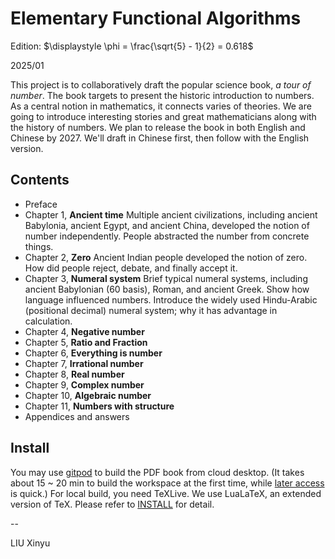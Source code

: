 Elementary Functional Algorithms
====

Edition: $\displaystyle \phi = \frac{\sqrt{5} - 1}{2} = 0.618$

2025/01

This project is to collaboratively draft the popular science book, _a tour of number_. The book targets to present the historic introduction to numbers. As a central notion in mathematics, it connects varies of theories. We are going to introduce interesting stories and great mathematicians along with the history of numbers. We plan to release the book in both English and Chinese by 2027. We'll draft in Chinese first, then follow with the English version.

Contents
--------

- Preface
- Chapter 1, **Ancient time** Multiple ancient civilizations, including ancient Babylonia, ancient Egypt, and ancient China, developed the notion of number independently. People abstracted the number from concrete things.
- Chapter 2, **Zero** Ancient Indian people developed the notion of zero. How did people reject, debate, and finally accept it.
- Chapter 3, **Numeral system** Brief typical numeral systems, including ancient Babylonian (60 basis), Roman, and ancient Greek. Show how language influenced numbers. Introduce the widely used Hindu-Arabic (positional decimal) numeral system; why it has advantage in calculation.
- Chapter 4, **Negative number**
- Chapter 5, **Ratio and Fraction**
- Chapter 6, **Everything is number**
- Chapter 7, **Irrational number**
- Chapter 8, **Real number**
- Chapter 9, **Complex number**
- Chapter 10, **Algebraic number**
- Chapter 11, **Numbers with structure**
- Appendices and answers

Install
--------

You may use [gitpod](https://gitpod.io/#https://github.com/liuxinyu95/algoxy) to build the PDF book from cloud desktop. (It takes about 15 ~ 20 min to build the workspace at the first time, while [later access](https://gitpod.io/workspaces) is quick.) For local build, you need TeXLive. We use LuaLaTeX, an extended version of TeX. Please refer to [INSTALL](https://github.com/liuxinyu95/AlgoXY/blob/amathtour/INSTALL.md) for detail.

--

LIU Xinyu
